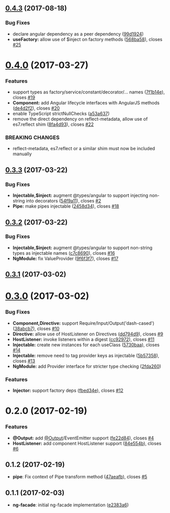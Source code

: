 <a name="0.4.3"></a>
## [0.4.3](https://github.com/jbedard/ng-facade/compare/v0.4.1...v0.4.3) (2017-08-18)


### Bug Fixes

* declare angular dependency as a peer dependency ([99d1924](https://github.com/jbedard/ng-facade/commit/99d1924))
* **useFactory:** allow use of $inject on factory methods ([568ba58](https://github.com/jbedard/ng-facade/commit/568ba58)), closes [#25](https://github.com/jbedard/ng-facade/issues/25)



<a name="0.4.0"></a>
# [0.4.0](https://github.com/jbedard/ng-facade/compare/v0.3.3...v0.4.0) (2017-03-27)


### Features

* support types as factory/service/constant/decorator/... names ([7f1b14e](https://github.com/jbedard/ng-facade/commit/7f1b14e)), closes [#19](https://github.com/jbedard/ng-facade/issues/19)
* **Component:** add Angular lifecycle interfaces with AngularJS methods ([de4d2f2](https://github.com/jbedard/ng-facade/commit/de4d2f2)), closes [#20](https://github.com/jbedard/ng-facade/issues/20)
* enable TypeScript strictNullChecks ([a53a637](https://github.com/jbedard/ng-facade/commit/a53a637))
* remove the direct dependency on reflect-metadata, allow use of es7.reflect shim  ([8fa4d93](https://github.com/jbedard/ng-facade/commit/8fa4d93)), closes [#22](https://github.com/jbedard/ng-facade/issues/22)


### BREAKING CHANGES

* reflect-metadata, es7.reflect or a similar shim must now be included manually


<a name="0.3.3"></a>
## [0.3.3](https://github.com/jbedard/ng-facade/compare/v0.3.2...v0.3.3) (2017-03-22)



### Bug Fixes

* **Injectable,$inject:** augment @types/angular to support injecting non-string into decorators ([54f9a11](https://github.com/jbedard/ng-facade/commit/54f9a11)), closes [#2](https://github.com/jbedard/ng-facade/issues/2)
* **Pipe:** make pipes injectable ([2458d34](https://github.com/jbedard/ng-facade/commit/2458d34)), closes [#18](https://github.com/jbedard/ng-facade/issues/18)



<a name="0.3.2"></a>
## [0.3.2](https://github.com/jbedard/ng-facade/compare/v0.3.1...v0.3.2) (2017-03-22)


### Bug Fixes

* **Injectable,$inject:** augment @types/angular to support non-string types as injectable names ([c7c8690](https://github.com/jbedard/ng-facade/commit/c7c8690)), closes [#16](https://github.com/jbedard/ng-facade/issues/16)
* **NgModule:** fix ValueProvider ([9f6f3f7](https://github.com/jbedard/ng-facade/commit/9f6f3f7)), closes [#17](https://github.com/jbedard/ng-facade/issues/17)



<a name="0.3.1"></a>
## [0.3.1](https://github.com/jbedard/ng-facade/compare/v0.3.0...v0.3.1) (2017-03-02)



<a name="0.3.0"></a>
# [0.3.0](https://github.com/jbedard/ng-facade/compare/38abcb7...v0.3.0) (2017-03-02)


### Bug Fixes

* **Component,Directive:** support Require/Input/Output('dash-cased') ([38abcb7](https://github.com/jbedard/ng-facade/commit/38abcb7)), closes [#10](https://github.com/jbedard/ng-facade/issues/10)
* **Directive:** allow use of HostListener on Directives ([dd794d9](https://github.com/jbedard/ng-facade/commit/dd794d9)), closes [#9](https://github.com/jbedard/ng-facade/issues/9)
* **HostListener:** invoke listeners within a digest ([cc92972](https://github.com/jbedard/ng-facade/commit/cc92972)), closes [#11](https://github.com/jbedard/ng-facade/issues/11)
* **Injectable:** create new instances for each useClass ([5730baa](https://github.com/jbedard/ng-facade/commit/5730baa)), closes [#14](https://github.com/jbedard/ng-facade/issues/14)
* **Injectable:** remove need to tag provider keys as injectable ([5b57358](https://github.com/jbedard/ng-facade/commit/5b57358)), closes [#13](https://github.com/jbedard/ng-facade/issues/13)
* **NgModule:** add Provider interface for stricter type checking ([2fda260](https://github.com/jbedard/ng-facade/commit/2fda260))


### Features

* **Injector:** support factory deps ([fbed34e](https://github.com/jbedard/ng-facade/commit/fbed34e)), closes [#12](https://github.com/jbedard/ng-facade/issues/12)



<a name="0.2.0"></a>
# 0.2.0 (2017-02-19)


### Features

* **@Output:** add [@Output](https://github.com/Output)/EventEmitter support ([fe22d84](https://github.com/jbedard/ng-facade/commit/fe22d84)), closes [#4](https://github.com/jbedard/ng-facade/issues/4)
* **HostListener:** add component HostListener support ([84e554b](https://github.com/jbedard/ng-facade/commit/84e554b)), closes [#6](https://github.com/jbedard/ng-facade/issues/6)



<a name="0.1.2"></a>
## 0.1.2 (2017-02-19)

* **pipe**: Fix context of Pipe transform method ([47aeafb](https://github.com/jbedard/ng-facade/commit/47aeafb)), closes [#5](https://github.com/jbedard/ng-facade/issues/5)



<a name="0.1.1"></a>
## 0.1.1 (2017-02-03)

* **ng-facade**: initial ng-facade implementation ([e2383a6](https://github.com/jbedard/ng-facade/commit/e2383a6))